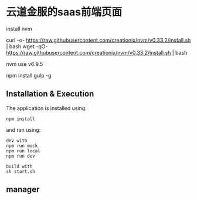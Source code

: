 # 云道金服的saas前端页面 

install nvm

curl -o- https://raw.githubusercontent.com/creationix/nvm/v0.33.2/install.sh | bash
wget -qO- https://raw.githubusercontent.com/creationix/nvm/v0.33.2/install.sh | bash


nvm use v6.9.5

npm install gulp -g

## Installation & Execution

The application is installed using:

```
npm install
```

and ran using:

```
dev with
npm run mock
npm run local
npm run dev

build with 
sh start.sh
```



## manager 

